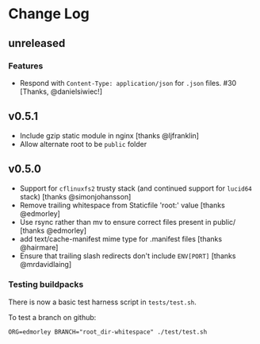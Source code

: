 # Change Log

## unreleased

### Features

- Respond with `Content-Type: application/json` for `.json` files. #30 [Thanks, @danielsiwiec!]


## v0.5.1

- Include gzip static module in nginx [thanks @ljfranklin]
- Allow alternate root to be `public` folder


## v0.5.0

- Support for `cflinuxfs2` trusty stack (and continued support for `lucid64` stack) [thanks @simonjohansson]
- Remove trailing whitespace from Staticfile 'root:' value [thanks @edmorley]
- Use rsync rather than mv to ensure correct files present in public/ [thanks @edmorley]
- add text/cache-manifest mime type for .manifest files [thanks @hairmare]
- Ensure that trailing slash redirects don't include `ENV[PORT]` [thanks @mrdavidlaing]

### Testing buildpacks

There is now a basic test harness script in `tests/test.sh`.

To test a branch on github:

```
ORG=edmorley BRANCH="root_dir-whitespace" ./test/test.sh
```

